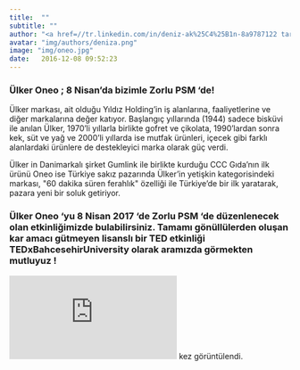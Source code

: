 ```yaml
---
title:  ""
subtitle: ""
author: "<a href=//tr.linkedin.com/in/deniz-ak%25C4%25B1n-8a9787122 target=_blank>Deniz Akın</a>"
avatar: "img/authors/deniza.png"
image: "img/oneo.jpg"
date:   2016-12-08 09:52:23
---
```

###  Ülker Oneo ; 8 Nisan’da bizimle Zorlu PSM ‘de!
Ülker markası, ait olduğu Yıldız Holding’in iş alanlarına, faaliyetlerine ve diğer markalarına değer katıyor. Başlangıç yıllarında  (1944) sadece bisküvi ile anılan Ülker, 1970’li yıllarla birlikte gofret ve çikolata, 1990’lardan sonra kek, süt ve yağ ve 2000’li yıllarda ise mutfak ürünleri, içecek gibi farklı alanlardaki ürünlere de destekleyici marka olarak güç verdi.

Ülker in Danimarkalı şirket Gumlink ile birlikte kurduğu CCC Gıda’nın ilk ürünü Oneo  ise Türkiye sakız pazarında Ülker’in yetişkin kategorisindeki markası, "60 dakika süren ferahlık" özelliği ile Türkiye’de bir ilk yaratarak, pazara yeni bir soluk getiriyor.

### Ülker Oneo ‘yu  8 Nisan 2017 ‘de Zorlu PSM ‘de düzenlenecek olan etkinliğimizde bulabilirsiniz. Tamamı gönüllülerden oluşan kar amacı gütmeyen lisanslı bir TED etkinliği TEDxBahcesehirUniversity olarak aramızda  görmekten mutluyuz !

![hits](http://hitwebcounter.com/counter/counter.php?page=6554778&style=0025&nbdigits=1&type=page&initCount=0) kez görüntülendi.
